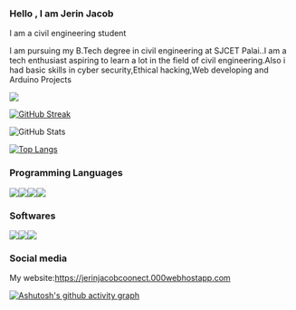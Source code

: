 ### 
<h3>Hello , I am Jerin Jacob</h3>

I am a civil engineering student

I am pursuing my B.Tech degree in civil engineering at SJCET Palai..I am a tech enthusiast aspiring to learn a lot in the field of civil engineering.Also i had basic skills in cyber security,Ethical hacking,Web developing and Arduino Projects

![](https://komarev.com/ghpvc/?username=JerinJacob&color=dc143c)
<!--
**jerinja/jerinja** is a ✨ _special_ ✨ repository because its `README.md` (this file) appears on your GitHub profile.

Here are some ideas to get you started:

- 🔭 I’m currently working on ...
- 🌱 I’m currently learning civil engineering
- 👯 I’m looking to collaborate on ...
- 🤔 I’m looking for help with ...
- 💬 Ask me about ...
- 📫 How to reach me: ...
- 😄 Pronouns: ...
- ⚡ Fun fact: ...
-->
[![GitHub Streak](https://github-readme-streak-stats.herokuapp.com/?user=JerinJacob&theme=highcontrast)](https://github.com/DenverCoder1/github-readme-streak-stats)

![GitHub Stats](https://github-readme-stats.vercel.app/api?username=jerinja&theme=tokyonight)

[![Top Langs](https://github-readme-stats.vercel.app/api/top-langs/?username=jerinja&layout=compact)](https://github.com/anuraghazra/github-readme-stats)

<h3>Programming Languages</h3>

<img src="https://img.icons8.com/color/48/000000/html-5--v1.png"/><img src="https://img.icons8.com/color/48/000000/css3.png"/><img src="https://img.icons8.com/color/48/000000/python--v2.png"/><img src="https://img.icons8.com/color/48/000000/javascript--v2.png"/>

<h3>Softwares</h3>

<img src="https://img.icons8.com/fluency/48/000000/windows-11.png"/><img src="https://img.icons8.com/fluency/48/000000/visual-studio-code-2019.png"/><img src="https://img.icons8.com/color/48/000000/adobe-photoshop--v2.png"/>

<h3>Social media</h3>

My website:https://jerinjacobcoonect.000webhostapp.com

[![Ashutosh's github activity graph](https://activity-graph.herokuapp.com/graph?username=JerinJacob&theme=react-dark)](https://github.com/ashutosh00710/github-readme-activity-graph)


